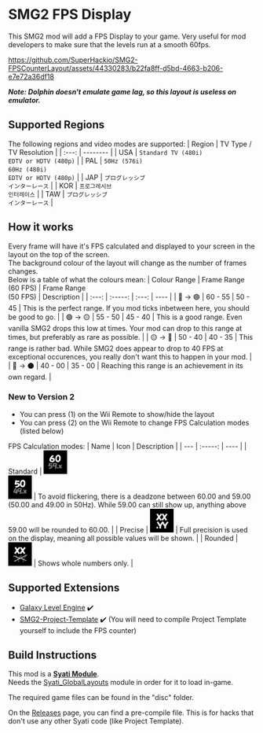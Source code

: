 # SMG2 FPS Display
This SMG2 mod will add a FPS Display to your game. Very useful for mod developers to make sure that the levels run at a smooth 60fps.


https://github.com/SuperHackio/SMG2-FPSCounterLayout/assets/44330283/b22fa8ff-d5bd-4663-b206-e7e72a36df18

***Note: Dolphin doesn't emulate game lag, so this layout is useless on emulator.***

## Supported Regions

The following regions and video modes are supported:
| Region | TV Type / TV Resolution |
| :---: | -------- |
| USA | `Standard TV (480i)` <br/>`EDTV or HDTV (480p)` |
| PAL | `50Hz (576i)`<br/>`60Hz (480i)`<br/>`EDTV or HDTV (480p)` |
| JAP | `プログレッシブ`<br/>`インターレース` |
| KOR | `프로그레시브`<br/>`인터레이스` |
| TAW | `プログレッシブ`<br/>`インターレース` |


## How it works
Every frame will have it's FPS calculated and displayed to your screen in the layout on the top of the screen.<br/>The background colour of the layout will change as the number of frames changes.<br/>Below is a table of what the colours mean:
| Colour Range | Frame Range<br/>(60 FPS) | Frame Range<br/>(50 FPS) | Description |
| :---: | :-----: | :---: | ---- |
| 🔵 -> 🟢 | 60 - 55 | 50 - 45 | This is the perfect range. If you mod ticks inbetween here, you should be good to go. |
| 🟢 -> 🟡 | 55 - 50 | 45 - 40 | This is a good range. Even vanilla SMG2 drops this low at times. Your mod can drop to this range at times, but preferably as rare as possible. |
| 🟡 -> 🔴 | 50 - 40 | 40 - 35 | This range is rather bad. While SMG2 does appear to drop to 40 FPS at exceptional occurences, you really don't want this to happen in your mod. |
| 🔴 -> ⚫ | 40 - 00 | 35 - 00 | Reaching this range is an achievement in its own regard. |

### New to Version 2
- You can press (1) on the Wii Remote to show/hide the layout
- You can press (2) on the Wii Remote to change FPS Calculation modes (listed below)

FPS Calculation modes:
| Name | Icon | Description |
| --- | :-----: | ---- |
| Standard | ![60fps mode](https://raw.githubusercontent.com/SuperHackio/SMG2-FPSCounterLayout/main/Mode0.png)<br/>![50fps mode](https://raw.githubusercontent.com/SuperHackio/SMG2-FPSCounterLayout/main/Mode3.png) | To avoid flickering, there is a deadzone between 60.00 and 59.00 (50.00 and 49.00 in 50Hz). While 59.00 can still show up, anything above 59.00 will be rounded to 60.00. |
| Precise | ![Precise mode](https://raw.githubusercontent.com/SuperHackio/SMG2-FPSCounterLayout/main/Mode1.png) | Full precision is used on the display, meaning all possible values will be shown. |
| Rounded | ![Rounded mode](https://raw.githubusercontent.com/SuperHackio/SMG2-FPSCounterLayout/main/Mode2.png) | Shows whole numbers only. |

## Supported Extensions
- [Galaxy Level Engine](https://github.com/SuperHackio/GalaxyLevelEngine) :heavy_check_mark:
- [SMG2-Project-Template](https://github.com/SunakazeKun/SMG2-Project-Template) :heavy_check_mark:
(You will need to compile Project Template yourself to include the FPS counter)

## Build Instructions
This mod is a **[Syati Module](https://github.com/SMGCommunity/SyatiModuleBuildTool)**.<br/>Needs the [Syati_GlobalLayouts](https://github.com/SMGCommunity/Syati_GlobalLayouts) module in order for it to load in-game.

The required game files can be found in the "disc" folder.

On the [Releases](https://github.com/SuperHackio/SMG2-FPSCounterLayout/releases) page, you can find a pre-compile file. This is for hacks that don't use any other Syati code (like Project Template).
